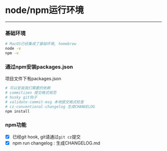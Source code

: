 # node/npm运行环境

---

### 基础环境

```zsh
# MacOS已经集成了基础环境, homebrew
node -v
npm -v
```

### 通过npm安装packages.json

项目文件下有packages.json
```zsh
# 可以安装我们需要的依赖
# commitizen 提交格式规范
# husky git钩子
# validate-commit-msg 本地提交格式检查
# cz-conventional-changelog 生成CHANGELOG
npm install
```

### npm功能

- [x] 已经git hook, git请通过``git cz``提交
- [x] npm run changelog : 生成CHANGELOG.md